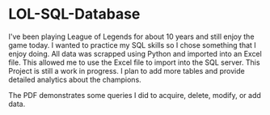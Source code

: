 # LOL-SQL-Database
I've been playing League of Legends for about 10 years and still enjoy the game today. I wanted to practice my SQL skills so I chose something that I enjoy doing. All data was scrapped using Python and imported into an Excel file.
This allowed me to use the Excel file to import into the SQL server.
This Project is still a work in progress. I plan to add more tables and provide detailed analytics about the champions.

The PDF demonstrates some queries I did to acquire, delete, modify, or add data.
